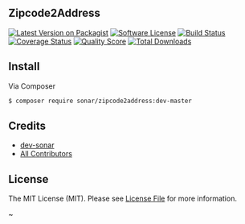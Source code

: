 ## Zipcode2Address

[![Latest Version on Packagist][ico-version]][link-packagist]
[![Software License][ico-license]](LICENSE.md)
[![Build Status][ico-circleci]][link-circleci]
[![Coverage Status][ico-scrutinizer]][link-scrutinizer]
[![Quality Score][ico-code-quality]][link-code-quality]
[![Total Downloads][ico-downloads]][link-downloads]

## Install

Via Composer

``` bash
$ composer require sonar/zipcode2address:dev-master
```

<!--
## Usage

``` php
$skeleton = new League\Skeleton();
echo $skeleton->echoPhrase('Hello, League!');
```

## Change log

Please see [CHANGELOG](CHANGELOG.md) for more information what has changed recently.


## Testing

``` bash
$ composer test
```


## Contributing

Please see [CONTRIBUTING](CONTRIBUTING.md) and [CONDUCT](CONDUCT.md) for details.


## Security

If you discover any security related issues, please email :author_email instead of using the issue tracker.

-->

## Credits

- [dev-sonar][link-author]
- [All Contributors][link-contributors]

## License

The MIT License (MIT). Please see [License File](LICENSE.md) for more information.

[ico-version]: https://img.shields.io/packagist/v/sonar/zipcode2address.svg?style=flat-square
[ico-license]: https://img.shields.io/badge/license-MIT-brightgreen.svg?style=flat-square
[ico-circleci]: https://circleci.com/gh/dev-sonar/zipcode2address.svg?style=shield&circle-token=d9c8812dec2ac73a00306fcfadaaa1528b6f8ce2
[ico-scrutinizer]: https://img.shields.io/scrutinizer/coverage/g/dev-sonar/zipcode2address.svg?style=flat-square
[ico-code-quality]: https://img.shields.io/scrutinizer/g/dev-sonar/zipcode2address.svg?style=flat-square
[ico-downloads]: https://img.shields.io/packagist/dt/sonar/zipcode2address.svg?style=flat-square

[link-packagist]: https://packagist.org/packages/sonar/zipcode2address
[link-circleci]: https://circleci.com/gh/dev-sonar/zipcode2address
[link-scrutinizer]: https://scrutinizer-ci.com/g/dev-sonar/zipcode2address/code-structure
[link-code-quality]: https://scrutinizer-ci.com/g/dev-sonar/zipcode2address
[link-downloads]: https://packagist.org/packages/sonar/zipcode2address
[link-author]: https://github.com/dev-sonar
[link-contributors]: ../../contributors
~
